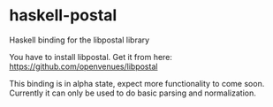 # haskell-postal

Haskell binding for the libpostal library

You have to install libpostal. Get it from here: https://github.com/openvenues/libpostal

This binding is in alpha state, expect more functionality to come soon. Currently
it can only be used to do basic parsing and normalization.
